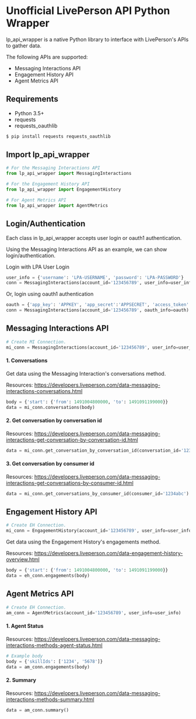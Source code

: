 # Unofficial LivePerson API Python Wrapper
lp_api_wrapper is a native Python library to interface with LivePerson's APIs to gather data.

The following APIs are supported:
* Messaging Interactions API
* Engagement History API
* Agent Metrics API

## Requirements
* Python 3.5+
* requests
* requests_oauthlib
```bash
$ pip install requests requests_oauthlib
```

## Import lp_api_wrapper
```python
# For the Messaging Interactions API
from lp_api_wrapper import MessagingInteractions

# For the Engagement History API
from lp_api_wrapper import EngagementHistory

# For Agent Metrics API
from lp_api_wrapper import AgentMetrics
```

## Login/Authentication
Each class in lp_api_wrapper accepts user login or oauth1 authentication.

Using the Messaging Interactions API as an example, we can show login/authentication.

Login with LPA User Login
```python
user_info = {'username': 'LPA-USERNAME', 'password': 'LPA-PASSWORD'}
conn = MessagingInteractions(account_id='123456789', user_info=user_info)
```

Or, login using oauth1 authentication
```python
oauth = {'app_key': 'APPKEY', 'app_secret':'APPSECRET', 'access_token':'ATOKEN', 'access_token_secret':'ATSECRET'}
conn = MessagingInteractions(account_id='123456789', oauth_info=oauth)
```

## Messaging Interactions API

```python
# Create MI Connection.
mi_conn = MessagingInteractions(account_id='123456789', user_info=user_info)
```

#### 1. Conversations

Get data using the Messaging Interaction's conversations method.

Resources:
https://developers.liveperson.com/data-messaging-interactions-conversations.html
```python
body = {'start': {'from': 1491004800000, 'to': 1491091199000}}
data = mi_conn.conversations(body)
```

#### 2. Get conversation by conversation id

Resources:
https://developers.liveperson.com/data-messaging-interactions-get-conversation-by-conversation-id.html
```python
data = mi_conn.get_conversation_by_conversation_id(conversation_id='1234abc')
```

#### 3. Get conversation by consumer id

Resources:
https://developers.liveperson.com/data-messaging-interactions-get-conversations-by-consumer-id.html
```python
data = mi_conn.get_conversations_by_consumer_id(consumer_id='1234abc')
```

## Engagement History API

```python
# Create EH Connection.
mi_conn = EngagementHistory(account_id='123456789', user_info=user_info)
```

Get data using the Engagement History's engagements method.

Resources:
https://developers.liveperson.com/data-engagement-history-overview.html
```python
body = {'start': {'from': 1491004800000, 'to': 1491091199000}}
data = eh_conn.engagements(body)
```

## Agent Metrics API

```python
# Create EH Connection.
am_conn = AgentMetrics(account_id='123456789', user_info=user_info)
```

#### 1. Agent Status

Resources:
https://developers.liveperson.com/data-messaging-interactions-methods-agent-status.html
```python
# Example body
body = {'skillIds': ['1234', '5678']}
data = am_conn.engagements(body)
```


#### 2. Summary

Resources:
https://developers.liveperson.com/data-messaging-interactions-methods-summary.html
```python
data = am_conn.summary()
```
